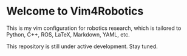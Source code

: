# Welcome to Vim4Robotics
This is my vim configuration for robotics research, which is tailored to Python, C++, ROS, LaTeX, Markdown, YAML, etc.

This repository is still under active development. Stay tuned.
